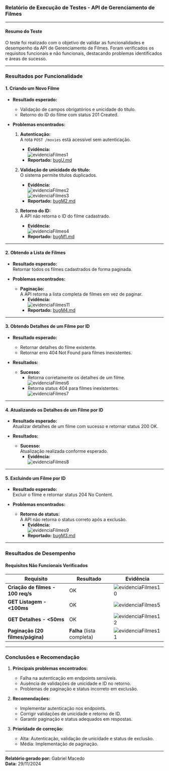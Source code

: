 ### **Relatório de Execução de Testes - API de Gerenciamento de Filmes**

---

#### **Resumo do Teste**

O teste foi realizado com o objetivo de validar as funcionalidades e desempenho da API de Gerenciamento de Filmes. Foram verificados os requisitos funcionais e não funcionais, destacando problemas identificados e áreas de sucesso.

---

### **Resultados por Funcionalidade**

#### **1. Criando um Novo Filme**

- **Resultado esperado:**

  - Validação de campos obrigatórios e unicidade do título.
  - Retorno do ID do filme com status 201 Created.

- **Problemas encontrados:**

  1. **Autenticação:**  
     A rota `POST /movies` está acessível sem autenticação.

     - **Evidência:**  
       ![evidenciaFilmes1](assets/evidenciaFilmes1.png)
     - **Reportado:** [bugU.md](./bugs/bugU.md)

  2. **Validação de unicidade do título:**  
     O sistema permite títulos duplicados.

     - **Evidência:**  
       ![evidenciaFilmes2](assets/evidenciaFilmes2.png)  
       ![evidenciaFilmes3](assets/evidenciaFilmes3.png)
     - **Reportado:** [bugM2.md](./bugs/bugM2.md)

  3. **Retorno do ID:**  
     A API não retorna o ID do filme cadastrado.
     - **Evidência:**  
       ![evidenciaFilmes4](assets/evidenciaFilmes4.png)
     - **Reportado:** [bugM1.md](./bugs/bugM1.md)

---

#### **2. Obtendo a Lista de Filmes**

- **Resultado esperado:**  
  Retornar todos os filmes cadastrados de forma paginada.

- **Problemas encontrados:**
  - **Paginação:**  
    A API retorna a lista completa de filmes em vez de paginar.
    - **Evidência:**  
      ![evidenciaFilmes11](assets/evidenciaFilmes11.png)
    - **Reportado:** [bugM4.md](./bugs/bugM4.md)

---

#### **3. Obtendo Detalhes de um Filme por ID**

- **Resultado esperado:**

  - Retornar detalhes do filme existente.
  - Retornar erro 404 Not Found para filmes inexistentes.

- **Resultados:**
  - **Sucesso:**
    - Retorna corretamente os detalhes de um filme.  
      ![evidenciaFilmes6](assets/evidenciaFilmes6.png)
    - Retorna status 404 para filmes inexistentes.  
      ![evidenciaFilmes7](assets/evidenciaFilmes7.png)

---

#### **4. Atualizando os Detalhes de um Filme por ID**

- **Resultado esperado:**  
  Atualizar detalhes de um filme com sucesso e retornar status 200 OK.

- **Resultados:**
  - **Sucesso:**  
    Atualização realizada conforme esperado.
    - **Evidência:**  
      ![evidenciaFilmes8](assets/evidenciaFilmes8.png)

---

#### **5. Excluindo um Filme por ID**

- **Resultado esperado:**  
  Excluir o filme e retornar status 204 No Content.

- **Problemas encontrados:**
  - **Retorno de status:**  
    A API não retorna o status correto após a exclusão.
    - **Evidência:**  
      ![evidenciaFilmes9](assets/evidenciaFilmes9.png)
    - **Reportado:** [bugM3.md](./bugs/bugM3.md)

---

### **Resultados de Desempenho**

#### **Requisitos Não Funcionais Verificados**

| Requisito                         | Resultado                  | Evidência                                          |
| --------------------------------- | -------------------------- | -------------------------------------------------- |
| **Criação de filmes - 100 req/s** | OK                         | ![evidenciaFilmes10](assets/evidenciaFilmes10.png) |
| **GET Listagem - <100ms**         | OK                         | ![evidenciaFilmes5](assets/evidenciaFilmes5.png)   |
| **GET Detalhes - <50ms**          | OK                         | ![evidenciaFilmes12](assets/evidenciaFilmes12.png) |
| **Paginação (20 filmes/página)**  | **Falha** (lista completa) | ![evidenciaFilmes11](assets/evidenciaFilmes11.png) |

---

### **Conclusões e Recomendação**

1. **Principais problemas encontrados:**

   - Falha na autenticação em endpoints sensíveis.
   - Ausência de validações de unicidade e ID no retorno.
   - Problemas de paginação e status incorreto em exclusão.

2. **Recomendações:**

   - Implementar autenticação nos endpoints.
   - Corrigir validações de unicidade e retorno de ID.
   - Garantir paginação e status adequados em respostas.

3. **Prioridade de correção:**
   - Alta: Autenticação, validação de unicidade e status de exclusão.
   - Média: Implementação de paginação.

---

**Relatório gerado por:** Gabriel Macedo  
**Data:** 29/11/2024
